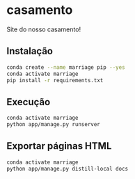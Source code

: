 # casamento

Site do nosso casamento!

## Instalação

```bash
conda create --name marriage pip --yes
conda activate marriage
pip install -r requirements.txt
```

## Execução

```bash
conda activate marriage
python app/manage.py runserver
```

## Exportar páginas HTML

```bash
conda activate marriage
python app/manage.py distill-local docs
```
